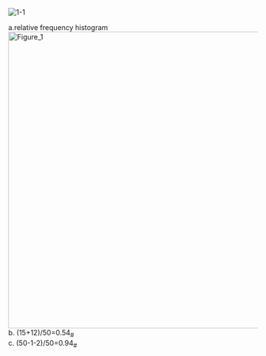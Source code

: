 ![1-1](https://github.com/user-attachments/assets/b87b6002-db16-4a35-9e4c-017332b710d8)


a.relative frequency histogram  
<img width="1000" height="600" alt="Figure_1" src="https://github.com/user-attachments/assets/f97bc90a-eb35-4be7-b772-23f6dc1a018e" />
b. (15+12)/50=0.54<sub>#</sub>  
c. (50-1-2)/50=0.94<sub>#</sub>
